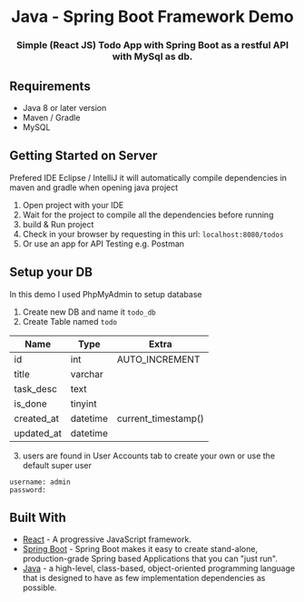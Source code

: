 <p align="center">
  <h1 align="center">Java - Spring Boot Framework Demo</h1>
  <h3 align="center">Simple (React JS) Todo App with Spring Boot as a restful API with MySql as db.</h3>
</p>

## Requirements
* Java 8 or later version
* Maven / Gradle
* MySQL

## Getting Started on Server
Prefered IDE Eclipse / IntelliJ it will automatically compile dependencies in maven and gradle when opening java project
1. Open project with your IDE 
2. Wait for the project to compile all the dependencies before running
3. build & Run project
4. Check in your browser by requesting in this url: `localhost:8080/todos`
5. Or use an app for API Testing e.g. Postman

## Setup your DB
In this demo I used PhpMyAdmin to setup database
1. Create new DB and name it `todo_db`
2. Create Table named `todo`

| Name         | Type                 | Extra               |
|--------------|----------------------|---------------------|
| id           | int                  | AUTO_INCREMENT      |
| title        | varchar              |                     |
| task_desc    | text                 |                     |
| is_done      | tinyint              |                     |
| created_at   | datetime             | current_timestamp() |
| updated_at   | datetime             |                     |

3. users are found in User Accounts tab to create your own or use the default super user
```
username: admin
password:
```
## Built With
* [React](https://reactjs.org) - A progressive JavaScript framework.
* [Spring Boot](https://spring.io/projects/spring-boot) - Spring Boot makes it easy to create stand-alone, production-grade Spring based Applications that you can "just run".
* [Java](https://www.java.com/en/) - a high-level, class-based, object-oriented programming language that is designed to have as few implementation dependencies as possible.


